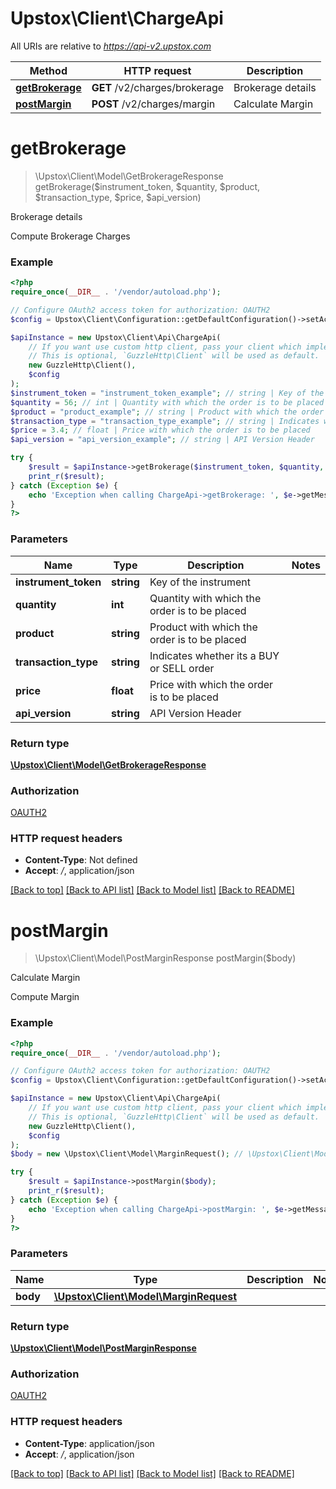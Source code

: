 # Upstox\Client\ChargeApi

All URIs are relative to *https://api-v2.upstox.com*

Method | HTTP request | Description
------------- | ------------- | -------------
[**getBrokerage**](ChargeApi.md#getbrokerage) | **GET** /v2/charges/brokerage | Brokerage details
[**postMargin**](ChargeApi.md#postmargin) | **POST** /v2/charges/margin | Calculate Margin

# **getBrokerage**
> \Upstox\Client\Model\GetBrokerageResponse getBrokerage($instrument_token, $quantity, $product, $transaction_type, $price, $api_version)

Brokerage details

Compute Brokerage Charges

### Example
```php
<?php
require_once(__DIR__ . '/vendor/autoload.php');

// Configure OAuth2 access token for authorization: OAUTH2
$config = Upstox\Client\Configuration::getDefaultConfiguration()->setAccessToken('YOUR_ACCESS_TOKEN');

$apiInstance = new Upstox\Client\Api\ChargeApi(
    // If you want use custom http client, pass your client which implements `GuzzleHttp\ClientInterface`.
    // This is optional, `GuzzleHttp\Client` will be used as default.
    new GuzzleHttp\Client(),
    $config
);
$instrument_token = "instrument_token_example"; // string | Key of the instrument
$quantity = 56; // int | Quantity with which the order is to be placed
$product = "product_example"; // string | Product with which the order is to be placed
$transaction_type = "transaction_type_example"; // string | Indicates whether its a BUY or SELL order
$price = 3.4; // float | Price with which the order is to be placed
$api_version = "api_version_example"; // string | API Version Header

try {
    $result = $apiInstance->getBrokerage($instrument_token, $quantity, $product, $transaction_type, $price, $api_version);
    print_r($result);
} catch (Exception $e) {
    echo 'Exception when calling ChargeApi->getBrokerage: ', $e->getMessage(), PHP_EOL;
}
?>
```

### Parameters

Name | Type | Description  | Notes
------------- | ------------- | ------------- | -------------
 **instrument_token** | **string**| Key of the instrument |
 **quantity** | **int**| Quantity with which the order is to be placed |
 **product** | **string**| Product with which the order is to be placed |
 **transaction_type** | **string**| Indicates whether its a BUY or SELL order |
 **price** | **float**| Price with which the order is to be placed |
 **api_version** | **string**| API Version Header |

### Return type

[**\Upstox\Client\Model\GetBrokerageResponse**](../Model/GetBrokerageResponse.md)

### Authorization

[OAUTH2](../../README.md#OAUTH2)

### HTTP request headers

 - **Content-Type**: Not defined
 - **Accept**: */*, application/json

[[Back to top]](#) [[Back to API list]](../../README.md#documentation-for-api-endpoints) [[Back to Model list]](../../README.md#documentation-for-models) [[Back to README]](../../README.md)

# **postMargin**
> \Upstox\Client\Model\PostMarginResponse postMargin($body)

Calculate Margin

Compute Margin

### Example
```php
<?php
require_once(__DIR__ . '/vendor/autoload.php');

// Configure OAuth2 access token for authorization: OAUTH2
$config = Upstox\Client\Configuration::getDefaultConfiguration()->setAccessToken('YOUR_ACCESS_TOKEN');

$apiInstance = new Upstox\Client\Api\ChargeApi(
    // If you want use custom http client, pass your client which implements `GuzzleHttp\ClientInterface`.
    // This is optional, `GuzzleHttp\Client` will be used as default.
    new GuzzleHttp\Client(),
    $config
);
$body = new \Upstox\Client\Model\MarginRequest(); // \Upstox\Client\Model\MarginRequest | 

try {
    $result = $apiInstance->postMargin($body);
    print_r($result);
} catch (Exception $e) {
    echo 'Exception when calling ChargeApi->postMargin: ', $e->getMessage(), PHP_EOL;
}
?>
```

### Parameters

Name | Type | Description  | Notes
------------- | ------------- | ------------- | -------------
 **body** | [**\Upstox\Client\Model\MarginRequest**](../Model/MarginRequest.md)|  |

### Return type

[**\Upstox\Client\Model\PostMarginResponse**](../Model/PostMarginResponse.md)

### Authorization

[OAUTH2](../../README.md#OAUTH2)

### HTTP request headers

 - **Content-Type**: application/json
 - **Accept**: */*, application/json

[[Back to top]](#) [[Back to API list]](../../README.md#documentation-for-api-endpoints) [[Back to Model list]](../../README.md#documentation-for-models) [[Back to README]](../../README.md)

